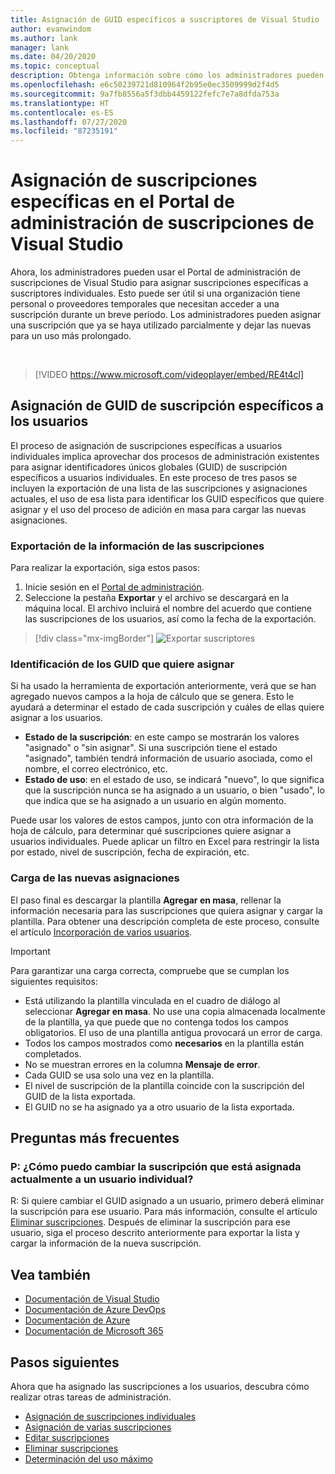 ```yaml
---
title: Asignación de GUID específicos a suscriptores de Visual Studio | Microsoft Docs
author: evanwindom
ms.author: lank
manager: lank
ms.date: 04/20/2020
ms.topic: conceptual
description: Obtenga información sobre cómo los administradores pueden asignar GUID de suscripción específicos a los suscriptores.
ms.openlocfilehash: e6c50239721d810964f2b95e0ec3509999d2f4d5
ms.sourcegitcommit: 9a7fb8556a5f3dbb4459122fefc7e7a8dfda753a
ms.translationtype: HT
ms.contentlocale: es-ES
ms.lasthandoff: 07/27/2020
ms.locfileid: "87235191"
---
```

# <a name="assign-specific-subscriptions-in-the-visual-studio-subscriptions-administration-portal"></a>Asignación de suscripciones específicas en el Portal de administración de suscripciones de Visual Studio

Ahora, los administradores pueden usar el Portal de administración de suscripciones de Visual Studio para asignar suscripciones específicas a suscriptores individuales.  Esto puede ser útil si una organización tiene personal o proveedores temporales que necesitan acceder a una suscripción durante un breve período.  Los administradores pueden asignar una suscripción que ya se haya utilizado parcialmente y dejar las nuevas para un uso más prolongado.  

<br>

> [!VIDEO https://www.microsoft.com/videoplayer/embed/RE4t4cl]


## <a name="assign-specific-subscription-guids-to-users"></a>Asignación de GUID de suscripción específicos a los usuarios

El proceso de asignación de suscripciones específicas a usuarios individuales implica aprovechar dos procesos de administración existentes para asignar identificadores únicos globales (GUID) de suscripción específicos a usuarios individuales.  En este proceso de tres pasos se incluyen la exportación de una lista de las suscripciones y asignaciones actuales, el uso de esa lista para identificar los GUID específicos que quiere asignar y el uso del proceso de adición en masa para cargar las nuevas asignaciones.

### <a name="export-your-subscriptions-information"></a>Exportación de la información de las suscripciones

Para realizar la exportación, siga estos pasos:
1. Inicie sesión en el [Portal de administración](https://manage.visualstudio.com).
2. Seleccione la pestaña **Exportar** y el archivo se descargará en la máquina local. El archivo incluirá el nombre del acuerdo que contiene las suscripciones de los usuarios, así como la fecha de la exportación.
> [!div class="mx-imgBorder"]
> ![Exportar suscriptores](_img/exporting-subscriptions/exporting-subscriptions.png "Haga clic en Exportar para guardar la lista de las suscripciones asignadas con información del suscriptor.")

### <a name="identify-the-guids-you-want-to-assign"></a>Identificación de los GUID que quiere asignar

Si ha usado la herramienta de exportación anteriormente, verá que se han agregado nuevos campos a la hoja de cálculo que se genera.  Esto le ayudará a determinar el estado de cada suscripción y cuáles de ellas quiere asignar a los usuarios.  

- **Estado de la suscripción**: en este campo se mostrarán los valores "asignado" o "sin asignar".  Si una suscripción tiene el estado "asignado", también tendrá información de usuario asociada, como el nombre, el correo electrónico, etc. 
- **Estado de uso**: en el estado de uso, se indicará "nuevo", lo que significa que la suscripción nunca se ha asignado a un usuario, o bien "usado", lo que indica que se ha asignado a un usuario en algún momento.  

Puede usar los valores de estos campos, junto con otra información de la hoja de cálculo, para determinar qué suscripciones quiere asignar a usuarios individuales. Puede aplicar un filtro en Excel para restringir la lista por estado, nivel de suscripción, fecha de expiración, etc. 

### <a name="upload-your-new-assignments"></a>Carga de las nuevas asignaciones

El paso final es descargar la plantilla **Agregar en masa**, rellenar la información necesaria para las suscripciones que quiera asignar y cargar la plantilla.  Para obtener una descripción completa de este proceso, consulte el artículo [Incorporación de varios usuarios](assign-license-bulk.md).  

> [!IMPORTANT]
> Para garantizar una carga correcta, compruebe que se cumplan los siguientes requisitos:
> - Está utilizando la plantilla vinculada en el cuadro de diálogo al seleccionar **Agregar en masa**.  No use una copia almacenada localmente de la plantilla, ya que puede que no contenga todos los campos obligatorios.  El uso de una plantilla antigua provocará un error de carga. 
> - Todos los campos mostrados como **necesarios** en la plantilla están completados.
> - No se muestran errores en la columna **Mensaje de error**.
> - Cada GUID se usa solo una vez en la plantilla. 
> - El nivel de suscripción de la plantilla coincide con la suscripción del GUID de la lista exportada. 
> - El GUID no se ha asignado ya a otro usuario de la lista exportada. 

## <a name="frequently-asked-questions"></a>Preguntas más frecuentes
### <a name="qhow-do-i-change-which-subscription-is-currently-assigned-to-an-individual-user"></a>P: ¿Cómo puedo cambiar la suscripción que está asignada actualmente a un usuario individual?
R: Si quiere cambiar el GUID asignado a un usuario, primero deberá eliminar la suscripción para ese usuario.  Para más información, consulte el artículo [Eliminar suscripciones](delete-license.md).  Después de eliminar la suscripción para ese usuario, siga el proceso descrito anteriormente para exportar la lista y cargar la información de la nueva suscripción.  

## <a name="see-also"></a>Vea también
- [Documentación de Visual Studio](/visualstudio/)
- [Documentación de Azure DevOps](/azure/devops/)
- [Documentación de Azure](/azure/)
- [Documentación de Microsoft 365](/microsoft-365/)

## <a name="next-steps"></a>Pasos siguientes
Ahora que ha asignado las suscripciones a los usuarios, descubra cómo realizar otras tareas de administración.
- [Asignación de suscripciones individuales](assign-license.md)
- [Asignación de varias suscripciones](assign-license-bulk.md)
- [Editar suscripciones](edit-license.md)
- [Eliminar suscripciones](delete-license.md)
- [Determinación del uso máximo](maximum-usage.md)


